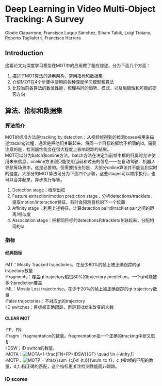 # Deep Learning in Video Multi-Object Tracking: A Survey
Gioele Ciaparrone, Francisco Luque Sánchez, Siham Tabik,
Luigi Troiano, Roberto Tagliaferri, Francisco Herrera
## Introduction
这篇论文为深度学习模型在MOT中的应用做了相应综述。分为下面几个方面：
1. 描述了MOT算法的通用架构、常用指标和数据集
2. 介绍MOT在4个步骤中使用的各种深度学习模型和算法
3. 比较当前各算法的数值性能，梳理共同的趋势、模式，以及局限性和可能的研究方向
## 算法、指标和数据集
### 算法简介
MOT的标准方法是tracking by detection：从视频帧得到的检测boxes被用来描述tracking过程，通常是把他们关联起来，将同一个目标的框给予相同的id。需要注意的是，检测器性能会在很大程度上影响跟踪的结果。  
MOT可以分为batch和online方法。batch方法在决定当前帧中框的归属时允许使用未来信息。oneline方法则只能使用当前和过去的信息——在自动驾驶、机器人导航等场景中，这是必要的。但需要指出的是，大部分online算法并不能达到实时的速度。大部分的MOT算法可分为下面四个步骤，这些stages可以顺序执行，也可以合并起来，异步执行等等。
1. Detection stage：检测出框
2. Feature extraction/motion prediction stage：分析detections/tracklets，提取motion/interaction特征，有时会预测目标的下一个位置
3. Affinity stage：利用上述特征，计算detection pair或tracklet pair之间的距离/相似度
4. Association stage：把相同目标的detections和tracklets关联起来，分配相同的id
### 指标
#### 经典指标
·MT：Mostly Tracked trajectories。在至少80%的帧上被正确跟踪的gt trajectory数量  
·Fragments：覆盖gt trajectory超过80%的trajectory prediction。一个gt可能被多个prediction覆盖  
·ML：Mostly Lost trajectorise。在少于20%的帧上被正确跟踪的gt trajectory数量  
·False trajectories：不对应gt的trajectory  
·ID switches：目标被正确跟踪，但是其id发生改变的次数  
#### CLEAR MOT
·FP、FN  
·Fragm：fragmentation的数量。fragmentation指一个正确的tracking中断又恢复  
·IDSW：ID switch的数量。  
·MOTA：<img src="https://latex.codecogs.com/svg.image?MOTA=1-\frac{FN&plus;FP&plus;IDSW}{GT}&space;\quad&space;\in&space;(-\infty,1]" title="MOTA=1-\frac{FN+FP+IDSW}{GT} \quad \in (-\infty,1]" />  
·MOTP：<img src="https://latex.codecogs.com/svg.image?MOTP&space;=&space;\frac{\sum_{t,i}d_{t,i}}{\sum_tc_t}" title="MOTP = \frac{\sum_{t,i}d_{t,i}}{\sum_tc_t}" />，c_t指t帧的匹配的数量，d_t,i指正确的匹配，这个指标更关注检测性能而非跟踪。  
### ID scores
